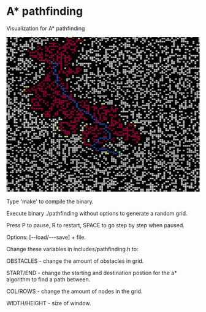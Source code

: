 # A* pathfinding
Visualization for A* pathfinding

![](.A*Pathfinding.gif)

Type 'make' to compile the binary.

Execute binary ./pathfinding without options to generate a random grid.

Press P to pause, R to restart, SPACE to go step by step when paused.

Options: [--load/---save] + file. 

Change these variables in includes/pathfinding.h to:

  OBSTACLES - change the amount of obstacles in grid.

  START/END - change the starting and destination postion for the a* algorithm to find a path between.

  COL/ROWS  - change the amount of nodes in the grid.

  WIDTH/HEIGHT - size of window.
